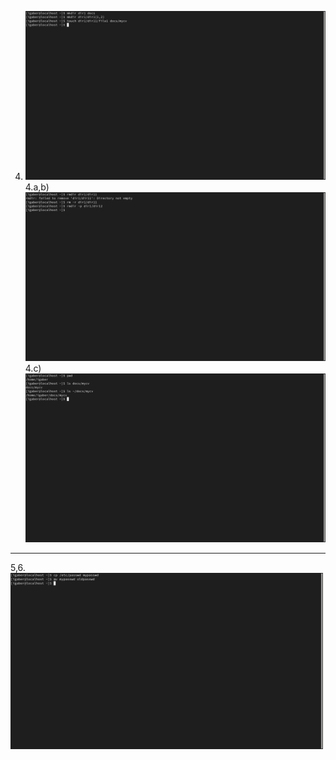 4. <img src="./lab1_4.png" width="500" /> </br>
4.a,b) <img src="./lab1_4a,b.png" width="500" /> </br>
4.c) <img src="./lab 1_4c.png" width="500" /> </br>
---------------------------------------------------------------------------
5,6. <img src="./lab 1_5,6.png" width="500" /> </br>
